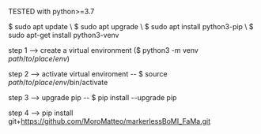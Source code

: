 TESTED with python>=3.7

$ sudo apt update \\
$ sudo apt upgrade \\
$ sudo apt install python3-pip \\
$ sudo apt-get install python3-venv


step 1 --> create a virtual environment ($ python3 -m venv $path/to/place/env$)

step 2 --> activate virtual enviroment -- $ source $path/to/place/env$/bin/activate

step 3 --> upgrade pip -- $ pip install --upgrade pip

step 4 --> pip install git+https://github.com/MoroMatteo/markerlessBoMI_FaMa.git
